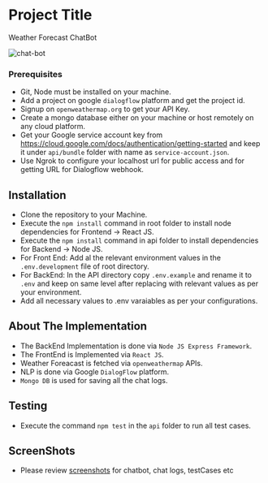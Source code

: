 # Project Title

Weather Forecast ChatBot

![chat-bot](https://github.com/faisalsiddiq87/WeatherBot/blob/master/public/screenshots/bot.gif)

### Prerequisites

* Git, Node must be installed on your machine.
* Add a project on google `dialogflow` platform and get the project id.
* Signup on `openweathermap.org` to get your API Key.
* Create a mongo database either on your machine or host remotely on any cloud platform.
* Get your Google service account key from https://cloud.google.com/docs/authentication/getting-started and keep it under `api/bundle` folder with name as `service-account.json`.
* Use Ngrok to configure your localhost url for public access and for getting URL for Dialogflow webhook. 

## Installation

* Clone the repository to your Machine.
* Execute the `npm install` command in root folder to install node dependencies for Frontend -> React JS.
* Execute the `npm install` command in api folder to install dependencies for Backend -> Node JS.
* For Front End: Add al the relevant environment values in the `.env.development` file of root directory. 
* For BackEnd: In the API directory copy `.env.example` and rename it to `.env` and keep on same level after replacing with relevant values as per your environment.
* Add all necessary values to .env varaiables as per your configurations.

## About The Implementation

* The BackEnd Implementation is done via `Node JS Express Framework`.
* The FrontEnd is Implemented via `React JS`.
* Weather Foreacast is fetched via `openweathermap` APIs.
* NLP is done via Google `DialogFlow` platform.
* `Mongo DB` is used for saving all the chat logs.

## Testing

* Execute the command `npm test` in the `api` folder to run all test cases.

## ScreenShots

* Please review [screenshots](https://github.com/faisalsiddiq87/WeatherBot/tree/master/public/screenshots) for chatbot, chat logs, testCases etc

